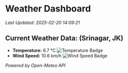 
# Weather Dashboard

_Last Updated: 2025-02-20 14:09:21_

## Current Weather Data: (Srinagar, JK)
- **Temperature:** 6.7 °C ![Temperature Badge](https://img.shields.io/badge/Temperature-Low%20Temp-blue)
- **Wind Speed:** 10.6 km/h ![Wind Speed Badge](https://img.shields.io/badge/Wind%20Speed-Light%20Wind-blue)

*Powered by Open-Meteo API*
